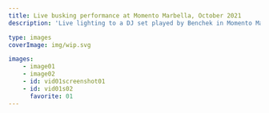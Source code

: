 ```yaml
---
title: Live busking performance at Momento Marbella, October 2021
description: 'Live lighting to a DJ set played by Benchek in Momento Marbella, 2021. Everything is played live! Nothing is pre-programmed'

type: images
coverImage: img/wip.svg

images:
    - image01
    - image02
    - id: vid01screenshot01
    - id: vid01s02
      favorite: 01
---
```

